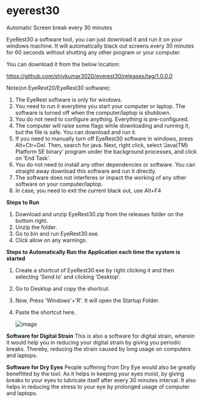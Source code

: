 # eyerest30
Automatic Screen break every 30 minutes

EyeRest30 a software tool, you can just download it and run it on your windows machine. It will automatically black out screens every 30 minutes for 60 seconds without shutting any other program or your computer.

You can download it from the below location:


https://github.com/shivkumar3020/eyerest30/releases/tag/1.0.0.0

Note(on EyeRest20/EyeRest30 software):

1. The EyeRest software is only for windows.
2. You need to run it everytime you start your computer or laptop. The software is turned off when the computer/laptop is shutdown.
3. You do not need to configure anything. Everything is pre-configured.
4. The computer will raise some flags while downloading and running it, but the file is safe. You can download and run it.
5. If you need to manually turn off EyeRest30 software in windows, press Alt+Ctr+Del. Then, search for java. Next, right click, select ‘Java(TM) Platform SE binary’ program under the background processes, and click on ‘End Task’.
6. You do not need to install any other dependencies or software. You can straight away download this software and run it directly.
7. The software does not interferes or impact the working of any other software on your computer/laptop.
8. In case, you need to exit the current black out, use Alt+F4


**Steps to Run**

1. Download and unzip EyeRest30.zip from the releases folder on the bottom right.
2. Unzip the folder.
3. Go to bin and run EyeRest30.exe.
4. Click allow on any warnings.

**Steps to Automatically Run the Application each time the system is started**

1. Create a shortcut of EyeRest30.exe by right clicking it and then selecting 'Send to' and clicking 'Desktop'.
2. Go to Desktop and copy the shortcut.
3. Now, Press 'Windows'+'R'. It will open the Startup Folder.
4. Paste the shortcut here.

   ![image](https://github.com/shivkumar3020/eyerest30/assets/165461108/7f61a518-d27c-4c13-af21-f068d7f8de2f)

**Software for Digital Strain**
This is also a software for digital strain, wherein it would help you in reducing your digital strain by giving you periodic breaks. Thereby, reducing the strain caused by long usage on computers and laptops.

**Software for Dry Eyes**
People suffering from Dry Eye would also be greatly benefitted by the tool. As it helps in keeping your eyes moist, by giving breaks to your eyes to lubricate itself after every 30 minutes interval. It also helps in reducing the stress to your eye by prolonged usage of computer and laptops.
